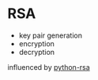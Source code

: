 # RSA

- key pair generation
- encryption
- decryption

influenced by [python-rsa](https://github.com/sybrenstuvel/python-rsa)
